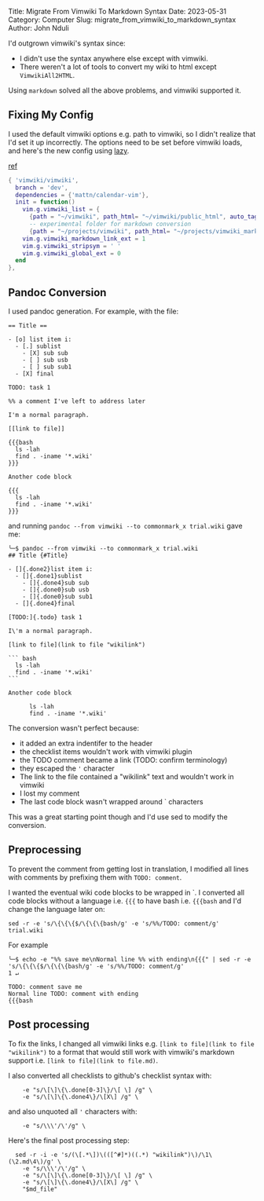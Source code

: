 Title: Migrate From Vimwiki To Markdown Syntax
Date: 2023-05-31
Category: Computer
Slug: migrate_from_vimwiki_to_markdown_syntax
Author: John Nduli

<!-- TODO: add tldr section linking to gist -->

I'd outgrown vimwiki's syntax since:

- I didn't use the syntax anywhere else except with vimwiki.
- There weren't a lot of tools to convert my wiki to html except
  `VimwikiAll2HTML`.

Using `markdown` solved all the above problems, and vimwiki supported it.

## Fixing My Config

I used the default vimwiki options e.g. path to vimwiki, so I didn't realize
that I'd set it up incorrectly. The options need to be set before vimwiki loads,
and here's the new config using [lazy](https://github.com/folke/lazy.nvim).

[ref](https://github.com/vimwiki/vimwiki/issues/935#issuecomment-661647681) 

```lua
{ 'vimwiki/vimwiki',
  branch = 'dev',
  dependencies = {'mattn/calendar-vim'},
  init = function()
    vim.g.vimwiki_list = {
      {path = "~/vimwiki", path_html= "~/vimwiki/public_html", auto_tags = 1, auto_diary_index = 1, syntax = 'markdown', ext = '.md'},
      -- experimental folder for markdown conversion
      {path = "~/projects/vimwiki", path_html= "~/projects/vimwiki_markdown/public_html", syntax = 'markdown', ext = '.md'}, }
    vim.g.vimwiki_markdown_link_ext = 1
    vim.g.vimwiki_stripsym = ' '
    vim.g.vimwiki_global_ext = 0
  end
},
```

## Pandoc Conversion

I used pandoc generation. For example, with the file:

```vimwiki
== Title ==

- [o] list item i:
  - [.] sublist
    - [X] sub sub
    - [ ] sub usb
    - [ ] sub sub1
  - [X] final

TODO: task 1

%% a comment I've left to address later

I'm a normal paragraph.

[[link to file]]

{{{bash
  ls -lah
  find . -iname '*.wiki'
}}}

Another code block

{{{
  ls -lah
  find . -iname '*.wiki'
}}}
```

and running `pandoc --from vimwiki --to commonmark_x trial.wiki` gave me:

````shell
╰─$ pandoc --from vimwiki --to commonmark_x trial.wiki
## Title {#Title}

- []{.done2}list item i:
  - []{.done1}sublist
    - []{.done4}sub sub
    - []{.done0}sub usb
    - []{.done0}sub sub1
  - []{.done4}final

[TODO:]{.todo} task 1

I\'m a normal paragraph.

[link to file](link to file "wikilink")

``` bash
  ls -lah
  find . -iname '*.wiki'
```

Another code block

      ls -lah
      find . -iname '*.wiki'
````

The conversion wasn't perfect because:

- it added an extra indentifer to the header
- the checklist items wouldn't work with vimwiki plugin
- the TODO comment became a link (TODO: confirm terminology)
- they escaped the `'` character
- The link to the file contained a "wikilink" text and wouldn't work in vimwiki
- I lost my comment
- The last code block wasn't wrapped around \` characters

This was a great starting point though and I'd use sed to modify the conversion.

## Preprocessing
To prevent the comment from getting lost in translation, I modified all lines
with comments by prefixing them with `TODO: comment`.

I wanted the eventual wiki code blocks to be wrapped in \`. I converted all code
blocks without a language i.e. `{{{` to have bash i.e. `{{{bash` and I'd change
the language later on:

```shell
sed -r -e 's/\{\{\{$/\{\{\{bash/g' -e 's/%%/TODO: comment/g' trial.wiki
```

For example

```shell
╰─$ echo -e "%% save me\nNormal line %% with ending\n{{{" | sed -r -e 's/\{\{\{$/\{\{\{bash/g' -e 's/%%/TODO: comment/g'                                              1 ↵

TODO: comment save me
Normal line TODO: comment with ending
{{{bash
```

## Post processing

To fix the links, I changed all vimwiki links e.g. `[link to file](link to file
"wikilink")` to a format that would still work with vimwiki's markdown support
i.e. `[link to file](link to file.md)`. 

I also converted all checklists to github's checklist syntax with:

```shell
    -e "s/\[\]\{\.done[0-3]\}/\[ \] /g" \
    -e "s/\[\]\{\.done4\}/\[X\] /g" \
```

and also unquoted all `'` characters with:

```shell
    -e "s/\\\'/\'/g" \
```

Here's the final post processing step:

```shell
  sed -r -i -e 's/(\[.*\])\(([^#]*)((.*) "wikilink")\)/\1\(\2.md\4\)/g' \
    -e "s/\\\'/\'/g" \
    -e "s/\[\]\{\.done[0-3]\}/\[ \] /g" \
    -e "s/\[\]\{\.done4\}/\[X\] /g" \
    "$md_file"
```
